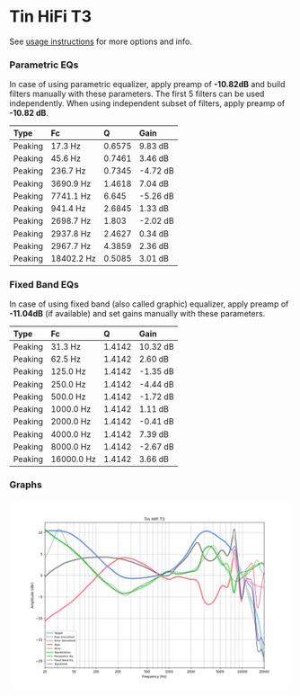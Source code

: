 # Tin HiFi T3
See [usage instructions](https://github.com/jaakkopasanen/AutoEq#usage) for more options and info.

### Parametric EQs
In case of using parametric equalizer, apply preamp of **-10.82dB** and build filters manually
with these parameters. The first 5 filters can be used independently.
When using independent subset of filters, apply preamp of **-10.82 dB**.

| Type    | Fc         |      Q | Gain     |
|:--------|:-----------|:-------|:---------|
| Peaking | 17.3 Hz    | 0.6575 | 9.83 dB  |
| Peaking | 45.6 Hz    | 0.7461 | 3.46 dB  |
| Peaking | 236.7 Hz   | 0.7345 | -4.72 dB |
| Peaking | 3690.9 Hz  | 1.4618 | 7.04 dB  |
| Peaking | 7741.1 Hz  | 6.645  | -5.26 dB |
| Peaking | 941.4 Hz   | 2.6845 | 1.33 dB  |
| Peaking | 2698.7 Hz  | 1.803  | -2.02 dB |
| Peaking | 2937.8 Hz  | 2.4627 | 0.34 dB  |
| Peaking | 2967.7 Hz  | 4.3859 | 2.36 dB  |
| Peaking | 18402.2 Hz | 0.5085 | 3.01 dB  |

### Fixed Band EQs
In case of using fixed band (also called graphic) equalizer, apply preamp of **-11.04dB**
(if available) and set gains manually with these parameters.

| Type    | Fc         |      Q | Gain     |
|:--------|:-----------|:-------|:---------|
| Peaking | 31.3 Hz    | 1.4142 | 10.32 dB |
| Peaking | 62.5 Hz    | 1.4142 | 2.60 dB  |
| Peaking | 125.0 Hz   | 1.4142 | -1.35 dB |
| Peaking | 250.0 Hz   | 1.4142 | -4.44 dB |
| Peaking | 500.0 Hz   | 1.4142 | -1.72 dB |
| Peaking | 1000.0 Hz  | 1.4142 | 1.11 dB  |
| Peaking | 2000.0 Hz  | 1.4142 | -0.41 dB |
| Peaking | 4000.0 Hz  | 1.4142 | 7.39 dB  |
| Peaking | 8000.0 Hz  | 1.4142 | -2.67 dB |
| Peaking | 16000.0 Hz | 1.4142 | 3.66 dB  |

### Graphs
![](./Tin%20HiFi%20T3.png)